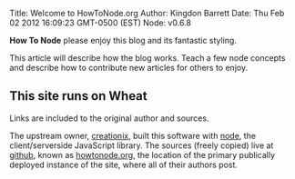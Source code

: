 Title: Welcome to HowToNode.org
Author: Kingdon Barrett
Date: Thu Feb 02 2012 16:09:23 GMT-0500 (EST)
Node: v0.6.8

**How To Node** please enjoy this blog and its fantastic styling.

This article will describe how the blog works.  Teach a few node concepts and describe how to contribute new articles for others to enjoy.

## This site runs on Wheat ##

Links are included to the original author and sources.

The upstream owner, [creationix], built this software with [node], the client/serverside JavaScript library.  The sources (freely copied) live at [github], known as [howtonode.org], the location of the primary publically deployed instance of the site, where all of their authors post.

[creationix]: http://github.com/creationix
[node]: http://nodejs.org/
[github]: http://github.com/
[howtonode.org]: http://github.com/creationix/howtonode.org

